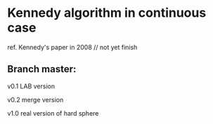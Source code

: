 # Kennedy algorithm in continuous case
ref. Kennedy's paper in 2008
// not yet finish

## Branch master:
v0.1 LAB version

v0.2 merge version

v1.0 real version of hard sphere